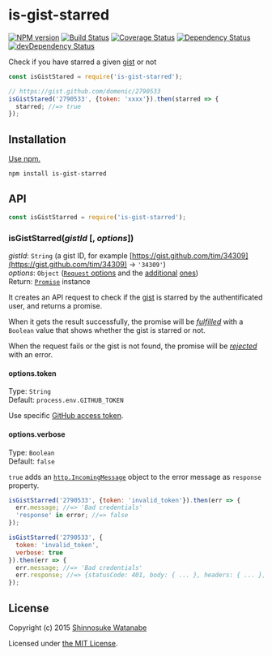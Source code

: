 # is-gist-starred

[![NPM version](https://img.shields.io/npm/v/is-gist-starred.svg)](https://www.npmjs.com/package/is-gist-starred)
[![Build Status](https://travis-ci.org/shinnn/is-gist-starred.svg?branch=master)](https://travis-ci.org/shinnn/is-gist-starred)
[![Coverage Status](https://img.shields.io/coveralls/shinnn/is-gist-starred.svg)](https://coveralls.io/github/shinnn/is-gist-starred)
[![Dependency Status](https://david-dm.org/shinnn/is-gist-starred.svg)](https://david-dm.org/shinnn/is-gist-starred)
[![devDependency Status](https://david-dm.org/shinnn/is-gist-starred/dev-status.svg)](https://david-dm.org/shinnn/is-gist-starred#info=devDependencies)

Check if you have starred a given [gist](https://gist.github.com/) or not

```javascript
const isGistStared = require('is-gist-starred');

// https://gist.github.com/domenic/2790533
isGistStared('2790533', {token: 'xxxx'}).then(starred => {
  starred; //=> true
});
```

## Installation

[Use npm.](https://docs.npmjs.com/cli/install)

```
npm install is-gist-starred
```

## API

```javascript
const isGistStarred = require('is-gist-starred');
```

### isGistStarred(*gistId* [, *options*])

*gistId*: `String` (a gist ID, for example [https://gist.github.com/tim/34309](https://gist.github.com/tim/34309) → `'34309'`)  
*options*: `Object` ([`Request` options](https://github.com/request/request#requestoptions-callback) and the [additional](https://github.com/shinnn/is-gist-starred#optionstoken) [ones](https://github.com/shinnn/is-gist-starred#optionsverbose))  
Return: [`Promise`](http://www.ecma-international.org/ecma-262/6.0/#sec-promise-constructor) instance

It creates an API request to check if the [gist](https://help.github.com/articles/about-gists/) is starred by the authentificated user, and returns a promise.

When it gets the result successfully, the promise will be [*fulfilled*](https://promisesaplus.com/#point-26) with a `Boolean` value that shows whether the gist is starred or not.

When the request fails or the gist is not found, the promise will be [*rejected*](https://promisesaplus.com/#point-30) with an error.

#### options.token

Type: `String`  
Default: `process.env.GITHUB_TOKEN`

Use specific [GitHub access token](https://github.com/blog/1509-personal-api-tokens).

#### options.verbose

Type: `Boolean`  
Default: `false`

`true` adds an [`http.IncomingMessage`](https://nodejs.org/api/http.html#http_http_incomingmessage) object to the error message as `response` property.

```javascript
isGistStarred('2790533', {token: 'invalid_token'}).then(err => {
  err.message; //=> 'Bad credentials'
  'response' in error; //=> false
});

isGistStarred('2790533', {
  token: 'invalid_token',
  verbose: true
}).then(err => {
  err.message; //=> 'Bad credentials'
  err.response; //=> {statusCode: 401, body: { ... }, headers: { ... }, ...}
});
```

## License

Copyright (c) 2015 [Shinnosuke Watanabe](https://github.com/shinnn)

Licensed under [the MIT License](./LICENSE).
